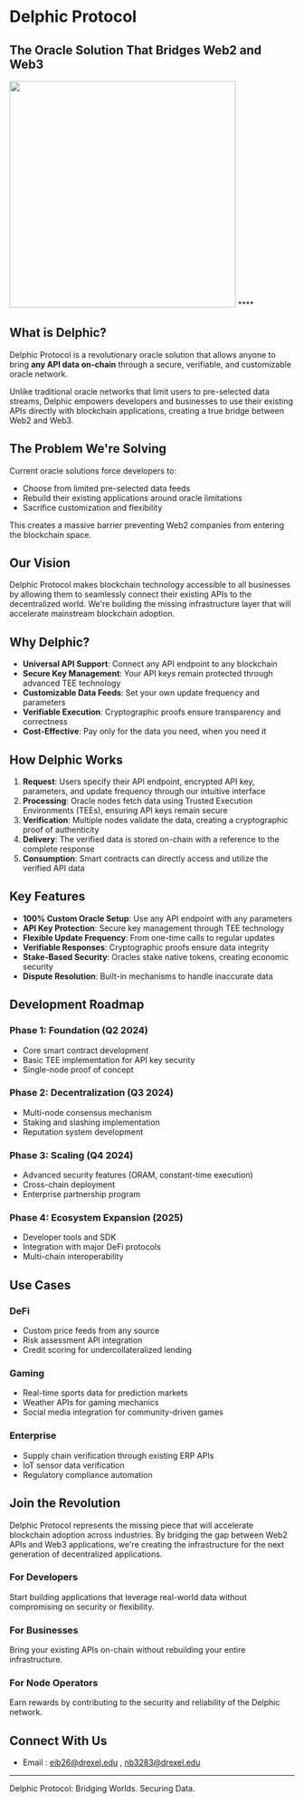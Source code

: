 # Delphic Protocol

## The Oracle Solution That Bridges Web2 and Web3

<img src="https://raw.githubusercontent.com/bajpainaman/delphic/refs/heads/main/DALL%C2%B7E%202025-02-21%2009.23.02%20-%20A%20minimalist%2C%20modern%20logo%20for%20'Delphic%20Protocol'%2C%20an%20oracle%20service%20connecting%20traditional%20APIs%20to%20blockchain%20networks.%20The%20design%20features___-%20A%20simp.webp" width="400" height="400">
****

## What is Delphic?

Delphic Protocol is a revolutionary oracle solution that allows anyone to bring **any API data on-chain** through a secure, verifiable, and customizable oracle network.

Unlike traditional oracle networks that limit users to pre-selected data streams, Delphic empowers developers and businesses to use their existing APIs directly with blockchain applications, creating a true bridge between Web2 and Web3.

## The Problem We're Solving

Current oracle solutions force developers to:
- Choose from limited pre-selected data feeds
- Rebuild their existing applications around oracle limitations
- Sacrifice customization and flexibility

This creates a massive barrier preventing Web2 companies from entering the blockchain space.

## Our Vision

Delphic Protocol makes blockchain technology accessible to all businesses by allowing them to seamlessly connect their existing APIs to the decentralized world. We're building the missing infrastructure layer that will accelerate mainstream blockchain adoption.

## Why Delphic?

- **Universal API Support**: Connect any API endpoint to any blockchain
- **Secure Key Management**: Your API keys remain protected through advanced TEE technology
- **Customizable Data Feeds**: Set your own update frequency and parameters
- **Verifiable Execution**: Cryptographic proofs ensure transparency and correctness
- **Cost-Effective**: Pay only for the data you need, when you need it

## How Delphic Works

1. **Request**: Users specify their API endpoint, encrypted API key, parameters, and update frequency through our intuitive interface
2. **Processing**: Oracle nodes fetch data using Trusted Execution Environments (TEEs), ensuring API keys remain secure
3. **Verification**: Multiple nodes validate the data, creating a cryptographic proof of authenticity
4. **Delivery**: The verified data is stored on-chain with a reference to the complete response
5. **Consumption**: Smart contracts can directly access and utilize the verified API data

## Key Features

- **100% Custom Oracle Setup**: Use any API endpoint with any parameters
- **API Key Protection**: Secure key management through TEE technology
- **Flexible Update Frequency**: From one-time calls to regular updates
- **Verifiable Responses**: Cryptographic proofs ensure data integrity
- **Stake-Based Security**: Oracles stake native tokens, creating economic security
- **Dispute Resolution**: Built-in mechanisms to handle inaccurate data

## Development Roadmap

### Phase 1: Foundation (Q2 2024)
- Core smart contract development
- Basic TEE implementation for API key security
- Single-node proof of concept

### Phase 2: Decentralization (Q3 2024)
- Multi-node consensus mechanism
- Staking and slashing implementation
- Reputation system development

### Phase 3: Scaling (Q4 2024)
- Advanced security features (ORAM, constant-time execution)
- Cross-chain deployment
- Enterprise partnership program

### Phase 4: Ecosystem Expansion (2025)
- Developer tools and SDK
- Integration with major DeFi protocols
- Multi-chain interoperability

## Use Cases

### DeFi
- Custom price feeds from any source
- Risk assessment API integration
- Credit scoring for undercollateralized lending

### Gaming
- Real-time sports data for prediction markets
- Weather APIs for gaming mechanics
- Social media integration for community-driven games

### Enterprise
- Supply chain verification through existing ERP APIs
- IoT sensor data verification
- Regulatory compliance automation

## Join the Revolution

Delphic Protocol represents the missing piece that will accelerate blockchain adoption across industries. By bridging the gap between Web2 APIs and Web3 applications, we're creating the infrastructure for the next generation of decentralized applications.

### For Developers
Start building applications that leverage real-world data without compromising on security or flexibility.

### For Businesses
Bring your existing APIs on-chain without rebuilding your entire infrastructure.

### For Node Operators
Earn rewards by contributing to the security and reliability of the Delphic network.

## Connect With Us

- Email : eib26@drexel.edu , nb3283@drexel.edu 
---

Delphic Protocol: Bridging Worlds. Securing Data.
